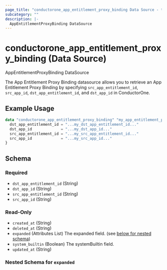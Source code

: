 ```yaml
---
page_title: "conductorone_app_entitlement_proxy_binding Data Source - terraform-provider-conductorone"
subcategory: ""
description: |-
  AppEntitlementProxyBinding DataSource
---
```


# conductorone_app_entitlement_proxy_binding (Data Source)

AppEntitlementProxyBinding DataSource

The App Entitlement Proxy Binding datasource allows you to retrieve an App Entitlement Proxy Binding by specifying `src_app_entitlement_id`, `src_app_id`, `dst_app_entitlement_id`, and `dst_app_id` in ConductorOne.

## Example Usage

```terraform
data "conductorone_app_entitlement_proxy_binding" "my_app_entitlement_proxy_binding" {
  dst_app_entitlement_id = "...my_dst_app_entitlement_id..."
  dst_app_id             = "...my_dst_app_id..."
  src_app_entitlement_id = "...my_src_app_entitlement_id..."
  src_app_id             = "...my_src_app_id..."
}
```

<!-- schema generated by tfplugindocs -->
## Schema

### Required

- `dst_app_entitlement_id` (String)
- `dst_app_id` (String)
- `src_app_entitlement_id` (String)
- `src_app_id` (String)

### Read-Only

- `created_at` (String)
- `deleted_at` (String)
- `expanded` (Attributes List) The expanded field. (see [below for nested schema](#nestedatt--expanded))
- `system_builtin` (Boolean) The systemBuiltin field.
- `updated_at` (String)

<a id="nestedatt--expanded"></a>
### Nested Schema for `expanded`